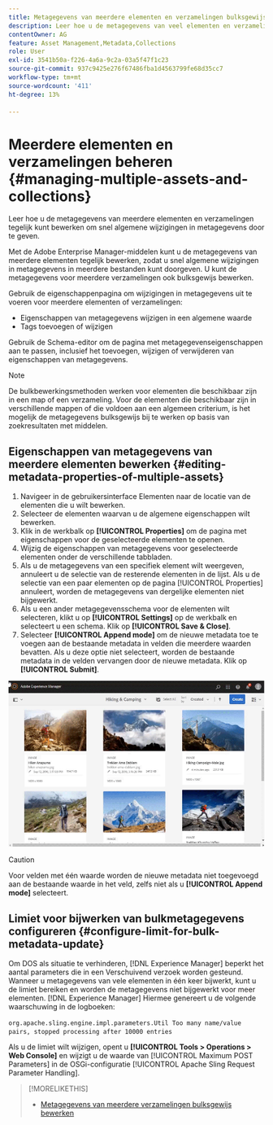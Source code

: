 ```yaml
---
title: Metagegevens van meerdere elementen en verzamelingen bulksgewijs bewerken
description: Leer hoe u de metagegevens van veel elementen en verzamelingen tegelijk kunt bewerken om snel algemene wijzigingen in metagegevens door te geven.
contentOwner: AG
feature: Asset Management,Metadata,Collections
role: User
exl-id: 3541b50a-f226-4a6a-9c2a-03a5f47f1c23
source-git-commit: 937c9425e276f67486fba1d4563799fe68d35cc7
workflow-type: tm+mt
source-wordcount: '411'
ht-degree: 13%

---
```


# Meerdere elementen en verzamelingen beheren {#managing-multiple-assets-and-collections}

Leer hoe u de metagegevens van meerdere elementen en verzamelingen tegelijk kunt bewerken om snel algemene wijzigingen in metagegevens door te geven.

Met de Adobe Enterprise Manager-middelen kunt u de metagegevens van meerdere elementen tegelijk bewerken, zodat u snel algemene wijzigingen in metagegevens in meerdere bestanden kunt doorgeven. U kunt de metagegevens voor meerdere verzamelingen ook bulksgewijs bewerken.

Gebruik de eigenschappenpagina om wijzigingen in metagegevens uit te voeren voor meerdere elementen of verzamelingen:

* Eigenschappen van metagegevens wijzigen in een algemene waarde
* Tags toevoegen of wijzigen

Gebruik de Schema-editor om de pagina met metagegevenseigenschappen aan te passen, inclusief het toevoegen, wijzigen of verwijderen van eigenschappen van metagegevens.

>[!NOTE]
>
>De bulkbewerkingsmethoden werken voor elementen die beschikbaar zijn in een map of een verzameling. Voor de elementen die beschikbaar zijn in verschillende mappen of die voldoen aan een algemeen criterium, is het mogelijk de metagegevens bulksgewijs bij te werken op basis van zoekresultaten met middelen.

## Eigenschappen van metagegevens van meerdere elementen bewerken {#editing-metadata-properties-of-multiple-assets}

1. Navigeer in de gebruikersinterface Elementen naar de locatie van de elementen die u wilt bewerken.
1. Selecteer de elementen waarvan u de algemene eigenschappen wilt bewerken.
1. Klik in de werkbalk op **[!UICONTROL Properties]** om de pagina met eigenschappen voor de geselecteerde elementen te openen.
1. Wijzig de eigenschappen van metagegevens voor geselecteerde elementen onder de verschillende tabbladen.
1. Als u de metagegevens van een specifiek element wilt weergeven, annuleert u de selectie van de resterende elementen in de lijst. Als u de selectie van een paar elementen op de pagina [!UICONTROL Properties] annuleert, worden de metagegevens van dergelijke elementen niet bijgewerkt.
1. Als u een ander metagegevensschema voor de elementen wilt selecteren, klikt u op **[!UICONTROL Settings]** op de werkbalk en selecteert u een schema. Klik op **[!UICONTROL Save & Close]**.
1. Selecteer **[!UICONTROL Append mode]** om de nieuwe metadata toe te voegen aan de bestaande metadata in velden die meerdere waarden bevatten. Als u deze optie niet selecteert, worden de bestaande metadata in de velden vervangen door de nieuwe metadata. Klik op **[!UICONTROL Submit]**.

![De bulk van het metagegevensschema is van toepassing op meerdere elementen](assets/metadata-schema-bulk-edit.gif)

>[!CAUTION]
>
>Voor velden met één waarde worden de nieuwe metadata niet toegevoegd aan de bestaande waarde in het veld, zelfs niet als u **[!UICONTROL Append mode]** selecteert.

## Limiet voor bijwerken van bulkmetagegevens configureren {#configure-limit-for-bulk-metadata-update}

Om DOS als situatie te verhinderen, [!DNL Experience Manager] beperkt het aantal parameters die in een Verschuivend verzoek worden gesteund. Wanneer u metagegevens van vele elementen in één keer bijwerkt, kunt u de limiet bereiken en worden de metagegevens niet bijgewerkt voor meer elementen. [!DNL Experience Manager] Hiermee genereert u de volgende waarschuwing in de logboeken:

`org.apache.sling.engine.impl.parameters.Util Too many name/value pairs, stopped processing after 10000 entries`

Als u de limiet wilt wijzigen, opent u **[!UICONTROL Tools > Operations > Web Console]** en wijzigt u de waarde van [!UICONTROL Maximum POST Parameters] in de OSGi-configuratie [!UICONTROL Apache Sling Request Parameter Handling].

>[!MORELIKETHIS]
>
>* [Metagegevens van meerdere verzamelingen bulksgewijs bewerken](managing-collections-touch-ui.md#editing-collection-metadata-in-bulk)

